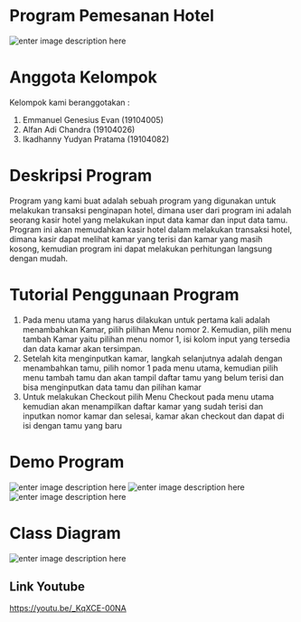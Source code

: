 # Program Pemesanan Hotel
![enter image description here](https://i.ibb.co/ScXmmTM/ittp.png)

# Anggota Kelompok
Kelompok kami beranggotakan :

 1. Emmanuel Genesius Evan (19104005)
 2. Alfan Adi Chandra (19104026)
 3. Ikadhanny Yudyan Pratama (19104082)

# Deskripsi Program
Program yang kami buat adalah sebuah program yang digunakan untuk melakukan transaksi penginapan hotel, dimana user dari program ini adalah seorang kasir hotel yang melakukan input data kamar dan input data tamu. Program ini akan memudahkan kasir hotel dalam melakukan transaksi hotel, dimana kasir dapat melihat kamar yang terisi dan kamar yang masih kosong, kemudian program ini dapat melakukan perhitungan langsung dengan mudah.


# Tutorial Penggunaan Program

 1. Pada menu utama yang harus dilakukan untuk pertama kali adalah menambahkan Kamar, pilih pilihan Menu nomor 2. Kemudian, pilih menu tambah Kamar yaitu pilihan menu nomor 1, isi kolom input yang tersedia dan data kamar akan tersimpan.
 2. Setelah kita menginputkan kamar, langkah selanjutnya adalah dengan menambahkan tamu, pilih nomor 1 pada menu utama, kemudian pilih menu tambah tamu dan akan tampil daftar tamu yang belum terisi dan bisa menginputkan data tamu dan pilihan kamar
 3. Untuk melakukan Checkout pilih Menu Checkout pada menu utama kemudian akan menampilkan daftar kamar yang sudah terisi dan inputkan nomor kamar dan selesai, kamar akan checkout dan dapat di isi dengan tamu yang baru

# Demo Program

![enter image description here](https://s2.gifyu.com/images/pbo1.gif)
![enter image description here](https://s2.gifyu.com/images/pbo2.gif)
![enter image description here](https://s2.gifyu.com/images/pbo3.gif)

# Class Diagram
![enter image description here](https://i.ibb.co/Yf3KL3r/Class-Diagram-Hotel-2-1.png)

## Link Youtube

https://youtu.be/_KqXCE-00NA